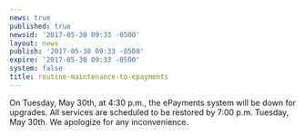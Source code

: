 ```yaml
---
news: true
published: true
newsid: '2017-05-30 09:33 -0500'
layout: news
publish: '2017-05-30 09:33 -0500'
expire: '2017-05-30 09:33 -0500'
system: false
title: routine-maintenance-to-epayments
---
```

On Tuesday, May 30th, at 4:30 p.m., the ePayments system will be down for upgrades.  All services are scheduled to be restored by 7:00 p.m. Tuesday, May 30th.  We apologize for any inconvenience.
